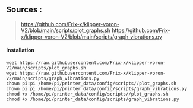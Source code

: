 

## Sources :
> https://github.com/Frix-x/klipper-voron-V2/blob/main/scripts/plot_graphs.sh
> https://github.com/Frix-x/klipper-voron-V2/blob/main/scripts/graph_vibrations.py

#### Installation
```
wget https://raw.githubusercontent.com/Frix-x/klipper-voron-V2/main/scripts/plot_graphs.sh
wget https://raw.githubusercontent.com/Frix-x/klipper-voron-V2/main/scripts/graph_vibrations.py
chown pi:pi /home/pi/printer_data/config/scripts//plot_graphs.sh
chown pi:pi /home/pi/printer_data/config/scripts/graph_vibrations.py
chmod +x /home/pi/printer_data/config/scripts//plot_graphs.sh
chmod +x /home/pi/printer_data/config/scripts/graph_vibrations.py
```

